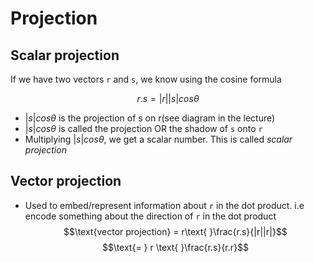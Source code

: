 # Projection

## Scalar projection
If we have two vectors `r` and `s`, we know using the cosine formula

$$r.s = |r||s|cos\theta$$

- $|s|cos\theta$ is the projection of s on r(see diagram in the lecture)
- $|s|cos\theta$ is called the projection OR the shadow of `s` onto `r`
- Multiplying $|s|cos\theta$, we get a scalar number. This is called _scalar projection_

## Vector projection

- Used to embed/represent information about `r` in the dot product. i.e encode something about the direction of `r` in the dot product
$$\text{vector projection} = r\text{ }\frac{r.s}{|r||r|}$$
$$\text{= } r \text{ }\frac{r.s}{r.r}$$

